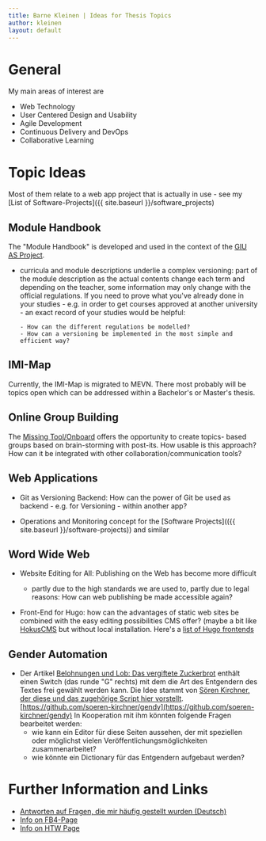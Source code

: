 ```yaml
---
title: Barne Kleinen | Ideas for Thesis Topics
author: kleinen
layout: default
---
```


# General

My main areas of interest are

* Web Technology
* User Centered Design and Usability
* Agile Development
* Continuous Delivery and DevOps
* Collaborative Learning

# Topic Ideas

Most of them relate to a web app project that is actually in use - see my
[List of Software-Projects]({{ site.baseurl }}/software_projects)

## Module Handbook

The "Module Handbook" is developed and used in the context of the [GIU AS Project](https://www.htw-berlin.de/forschung/online-forschungskatalog/projekte/projekt/?eid=2839).

- curricula and module descriptions underlie a complex versioning: part of the
  module description as the actual contents change each term and depending on the
  teacher, some information may only change with the official regulations.
  If you need to prove what you've already done in your studies - e.g. in order
  to get courses approved at another university - an exact record of your studies
  would be helpful:

      - How can the different regulations be modelled?
      - How can a versioning be implemented in the most simple and efficient way?

## IMI-Map

  Currently, the IMI-Map is migrated to MEVN. There most probably will be topics
  open which can be addressed within a Bachelor's or Master's thesis.

## Online Group Building

  The [Missing Tool/Onboard](https://showtime.f4.htw-berlin.de/ss20/bachelor/b5-the-missing-tool-projekt/) offers the opportunity to create topics- based groups based
  on brain-storming with post-its.
  How usable is this approach? How can it be integrated with other collaboration/communication tools?

## Web Applications

- Git as Versioning Backend: How can the power of Git be used as backend - e.g. for
  Versioning - within another app?

- Operations and Monitoring concept for the [Software Projects](({{ site.baseurl }}/software-projects)) and similar

## Word Wide Web

- Website Editing for All: Publishing on the Web has become more difficult
  - partly due to the high standards we are used to, partly due to legal reasons:
  How can web publishing be made accessible again?

- Front-End for Hugo: how can the advantages of static web sites be combined with
  the easy editing possibilities CMS offer? (maybe a bit like [HokusCMS](https://www.hokuscms.com/) but without local installation. Here's a [list of Hugo frontends](https://gohugo.io/tools/frontends/)

## Gender Automation

  - Der Artikel [Belohnungen und Lob: Das vergiftete Zuckerbrot](https://www.unerzogen-magazin.de/artikel/?articleID=842)
    enthält einen Switch (das runde "G" rechts) mit dem die Art des Entgendern des
    Textes frei gewählt werden kann. Die Idee stammt von [Sören Kirchner, der diese
    und das zugehörige Script hier vorstellt](https://soeren-kirchner.medium.com/ent-gendern-von-online-publikationen-ec7c40f9e490). [https://github.com/soeren-kirchner/gendy](https://github.com/soeren-kirchner/gendy)
    In Kooperation mit ihm könnten folgende Fragen bearbeitet werden:
    - wie kann ein Editor für diese Seiten aussehen, der mit speziellen oder möglichst
      vielen Veröffentlichungsmöglichkeiten zusammenarbeitet?
    - wie könnte ein Dictionary für das Entgendern aufgebaut werden?


# Further Information and Links
* [Antworten auf Fragen, die mir häufig gestellt wurden (Deutsch)](faq)
* [Info on FB4-Page](https://www.f4.htw-berlin.de/studieren/abschlussarbeit-kolloquium/)
* [Info on HTW Page](https://www.htw-berlin.de/studium/studienorganisation/pruefungen-praktikum/abschlussarbeit/)
